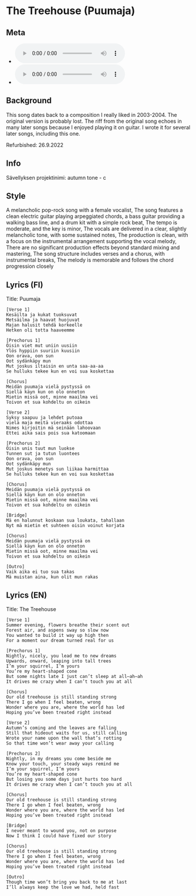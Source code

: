 # The Treehouse (Puumaja)

## Meta
- ![The Treehouse MP3](https://archive.org/download/steve_chill_to_the_band/06%20-%20The%20Treehouse.mp3)
- ![Puumaja MP3](https://archive.org/download/oulupoko_bandiin/07%20-%20Puumaja.mp3)
## Background
This song dates back to a composition I really liked in 2003-2004. The original version is probably lost. The riff from the original song echoes in many later songs because I enjoyed playing it on guitar. I wrote it for several later songs, including this one.

Refurbished: 26.9.2022


## Info
Sävellyksen projektinimi: autumn tone - c



## Style
A melancholic pop-rock song with a female vocalist,
The song features a clean electric guitar playing arpeggiated chords, a bass guitar providing a walking bass line, and a drum kit with a simple rock beat,
The tempo is moderate, and the key is minor,
The vocals are delivered in a clear, slightly melancholic tone, with some sustained notes,
The production is clean, with a focus on the instrumental arrangement supporting the vocal melody,
There are no significant production effects beyond standard mixing and mastering,
The song structure includes verses and a chorus, with instrumental breaks,
The melody is memorable and follows the chord progression closely


## Lyrics (FI)
Title: Puumaja

```
[Verse 1]
Kesäilta ja kukat tuoksuvat
Metsäilma ja haavat huojuvat
Majan halusit tehdä korkeelle
Hetken oli totta haaveemme

[Prechorus 1]
Öisin viet mut uniin uusiin
Ylös hyppiin suuriin kuusiin
Oon orava, oon sun
Oot sydänkäpy mun
Mut joskus iltaisin en unta saa-aa-aa
Se hulluks tekee kun en voi sua koskettaa

[Chorus]
Meidän puumaja vielä pystyssä on
Siellä käyn kun on olo onneton
Mietin missä oot, minne maailma vei
Toivon et sua kohdeltu on oikein

[Verse 2]
Syksy saapuu ja lehdet putoaa
vielä maja meitä vieraaks odottaa
Nimes kirjoitin mä seinään lahoovaan
Ettei aika sais pois sua katoomaan

[Prechorus 2]
Öisin unis tuut mun luokse
Tunnen sut ja tutun luontees
Oon orava, oon sun
Oot sydänkäpy mun
Mut joskus menetys sun liikaa harmittaa
Se hulluks tekee kun en voi sua koskettaa

[Chorus]
Meidän puumaja vielä pystyssä on
Siellä käyn kun on olo onneton
Mietin missä oot, minne maailma vei
Toivon et sua kohdeltu on oikein

[Bridge]
Mä en halunnut koskaan sua loukata, tahallaan
Nyt mä mietin et suhteen oisin voinut korjata

[Chorus]
Meidän puumaja vielä pystyssä on
Siellä käyn kun on olo onneton
Mietin missä oot, minne maailma vei
Toivon et sua kohdeltu on oikein

[Outro]
Vaik aika ei tuo sua takas
Mä muistan aina, kun olit mun rakas
```




## Lyrics (EN)
Title: The Treehouse

```
[Verse 1]
Summer evening, flowers breathe their scent out
Forest air, and aspens sway so slow now
You wanted to build it way up high then
For a moment our dream turned real for us

[Prechorus 1]
Nightly, nicely, you lead me to new dreams
Upwards, onward, leaping into tall trees
I’m your squirrel, I’m yours
You’re my heart-shaped cone
But some nights late I just can’t sleep at all—ah—ah
It drives me crazy when I can’t touch you at all

[Chorus]
Our old treehouse is still standing strong
There I go when I feel beaten, wrong
Wonder where you are, where the world has led
Hoping you’ve been treated right instead

[Verse 2]
Autumn’s coming and the leaves are falling
Still that hideout waits for us, still calling
Wrote your name upon the wall that’s rotting
So that time won’t wear away your calling

[Prechorus 2]
Nightly, in my dreams you come beside me
Know your touch, your steady ways remind me
I’m your squirrel, I’m yours
You’re my heart-shaped cone
But losing you some days just hurts too hard
It drives me crazy when I can’t touch you at all

[Chorus]
Our old treehouse is still standing strong
There I go when I feel beaten, wrong
Wonder where you are, where the world has led
Hoping you’ve been treated right instead

[Bridge]
I never meant to wound you, not on purpose
Now I think I could have fixed our story

[Chorus]
Our old treehouse is still standing strong
There I go when I feel beaten, wrong
Wonder where you are, where the world has led
Hoping you’ve been treated right instead

[Outro]
Though time won’t bring you back to me at last
I’ll always keep the love we had, held fast
```
